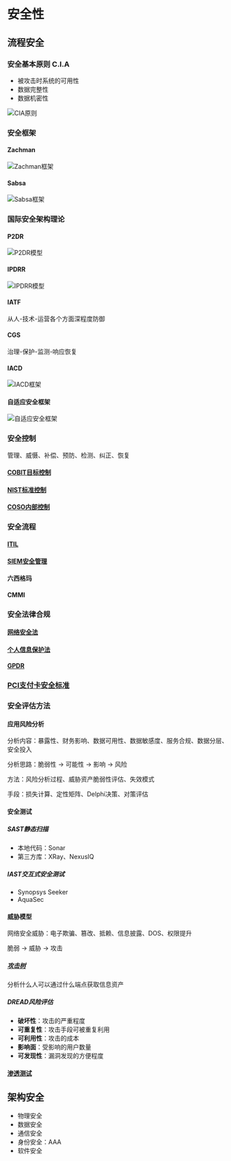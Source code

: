 # 安全性

## 流程安全

### 安全基本原则 C.I.A

- 被攻击时系统的可用性
- 数据完整性
- 数据机密性

![CIA原则](/assets/屏幕截图%202021-12-04%20102617.png)

### 安全框架

#### Zachman

![Zachman框架](/assets/屏幕截图%202021-12-04%20103249.png)

#### Sabsa

![Sabsa框架](/assets/屏幕截图%202021-12-04%20103312.png)

### 国际安全架构理论

#### P2DR

![P2DR模型](/assets/屏幕截图%202021-12-04%20103912.png)

#### IPDRR

![IPDRR模型](/assets/屏幕截图%202021-12-04%20104052.png)

#### IATF

从人-技术-运营各个方面深程度防御

#### CGS

治理-保护-监测-响应恢复

#### IACD

![IACD框架](/assets/屏幕截图%202021-12-04%20104641.png)

#### 自适应安全框架

![自适应安全框架](/assets/屏幕截图%202021-12-04%20104740.png)

### 安全控制

管理、威慑、补偿、预防、检测、纠正、恢复

#### [COBIT目标控制](https://baike.baidu.com/item/COBIT/4268845)

#### [NIST标准控制](https://www.hackliu.com/wp-content/uploads/file/20170716/1500213619933461.pdf)

#### [COSO内部控制](https://www.coso.org/Documents/COSO-ERM-Executive-Summary-Chinese-Simplified.pdf)

### 安全流程

#### [ITIL](https://www.cnblogs.com/msymm/p/11194453.html)

#### [SIEM安全管理](https://en.wikipedia.org/wiki/Security_information_and_event_management)

#### 六西格玛

#### CMMI

### 安全法律合规

#### [网络安全法](http://www.cac.gov.cn/2016-11/07/c_1119867116.htm)

#### [个人信息保护法](http://www.npc.gov.cn/npc/c30834/202108/a8c4e3672c74491a80b53a172bb753fe.shtml)

#### [GPDR](https://zh.wikipedia.org/wiki/%E6%AD%90%E7%9B%9F%E4%B8%80%E8%88%AC%E8%B3%87%E6%96%99%E4%BF%9D%E8%AD%B7%E8%A6%8F%E7%AF%84)

### [PCI支付卡安全标准](https://www.sgsgroup.com.hk/~/media/Local/Hong%20Kong/Documents/Brochures/PCI%20DSS%20White%20Paper.pdf)

### 安全评估方法

#### 应用风险分析

分析内容：暴露性、财务影响、数据可用性、数据敏感度、服务合规、数据分层、安全投入

分析思路：脆弱性 -> 可能性 -> 影响 -> 风险

方法：风险分析过程、威胁资产脆弱性评估、失效模式

手段：损失计算、定性矩阵、Delphi决策、对策评估

#### 安全测试

##### SAST静态扫描

- 本地代码：Sonar
- 第三方库：XRay、NexusIQ

##### IAST交互式安全测试

- Synopsys Seeker
- AquaSec

#### 威胁模型

网络安全威胁：电子欺骗、篡改、抵赖、信息披露、DOS、权限提升

脆弱 -> 威胁 -> 攻击

##### [攻击树](https://zh.wikipedia.org/wiki/%E6%94%BB%E6%93%8A%E6%A8%B9)

分析什么人可以通过什么端点获取信息资产

##### DREAD风险评估

- **破坏性**：攻击的严重程度
- **可重复性**：攻击手段可被重复利用
- **可利用性**：攻击的成本
- **影响面**：受影响的用户数量
- **可发现性**：漏洞发现的方便程度

#### [渗透测试](/网络安全/KALI渗透测试.md)

## 架构安全

- 物理安全
- 数据安全
- 通信安全
- 身份安全：AAA
- 软件安全
